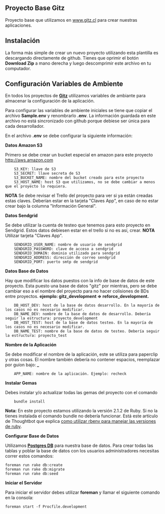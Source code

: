 ## Proyecto Base Gitz ##

Proyecto base que utilizamos en www.gitz.cl para crear nuestras aplicaciones.

## Instalación

La forma más simple de crear un nuevo proyecto utilizando esta plantilla es descargando directamente de github. Tienes que oprimir el botón **Download Zip** a mano derecha y luego descomprimir este archivo en tu computador.

## Configuración Variables de Ambiente

En todos los proyectos de **[Gitz](http://www.gitz.cl)** utilizamos variables de ambiante para almacenar la configuración de la aplicación.

Para configurar las variables de ambiente iniciales se tiene que copiar el archivo **Sample.env** y renombrarlo **.env**. La información guardada en este archivo no está sincronizado con github porque debiese ser única para cada desarrollador.

En el archivo **.env** se debe configurar la siguiente información:

**Datos Amazon S3**

Primero se debe crear un bucket especial en amazon para este proyecto http://aws.amazon.com

        S3_KEY: llave de S3
        S3_SECRET: llave secreta de S3
        S3_BUCKET_NAME: nombre del bucket creado para este proyecto
        S3_HOST_NAME: host S3 que utilizamos, no se debe cambiar a menos que el proyecto lo requiera.

**NOTA** Se debe revisar el Trello del proyecto para ver si ya están creadas estas claves. Deberían estar en la tarjeta "Claves App", en caso de no estar crear bajo la columna "Información General".

**Datos Sendgrid**

Se debe utilizar la cuenta de testeo que tenemos para esto proyecto en Sendgrid. Estos datos debiesen estar en el trello si no es así, crear. **NOTA** Utilizar tarjeta "Claves App".

        SENDGRID_USER_NAME: nombre de usuario de sendgrid
        SENDGRID_PASSWORD: clave de acceso a sendgrid
        SENDGRID_DOMAIN: dominio utilizado para sendgrid
        SENDGRID_ADDRESS: dirección de correo sendgrid
        SENDGRID_PORT: puerto smtp de sendgrid

**Datos Base de Datos**

Hay que modificar los datos puestos con la info de base de datos de este proyecto. Esta puesto una base de datos "gitz" por mientras, pero se debe cambiar eso a el nombre del proyecto para no hacer colisiones de BDs entre proyectos. 
**ejemplo: gitz_development => reforce_development.**

        DB_HOST_DEV: host de la base de datos desarrollo. En la mayoría de los casos no es necesario modificar.
        DB_NAME_DEV: nombre de la base de datos de desarrollo. Debería seguir la estructura: proyecto_development
        DB_HOST_TEST: host de la base de datos testeo. En la mayoría de los casos no es necesario modificar.
        DB_NAME_TEST: nombre de la base de datos de testeo. Debería seguir la estructura: proyecto_test
        
**Nombre de la Aplicación**

Se debe modificar el nombre de la aplicación, este se utiliza para paperclip y otras cosas. El nombre también debería no contener espacios, reemplazar por guíon bajo: **_**

        APP_NAME: nombre de la aplicación. Ejemplo: recheck

**Instalar Gemas**

Debes instalar y/o actualizar todas las gemas del proyecto con el comando

        bundle install

**Nota:** En este proyecto estamos utilizando la versión 2.1.2 de Ruby. Si no la tienes instalada el comando bundle no debería funcionar. Está este artículo de Thoughtbot que explica [como utilizar rbenv para manejar las versiones de ruby](http://robots.thoughtbot.com/using-rbenv-to-manage-rubies-and-gems).

**Configurar Base de Datos**

Utilizamos **[Postgres DB](http://www.postgresql.org/)** para nuestra base de datos. Para crear todas las tablas y poblar la base de datos con los usuarios administradores necesitas correr estos comandos:

    foreman run rake db:create
    foreman run rake db:migrate
    foreman run rake db:seed

**Iniciar el Servidor**

Para iniciar el servidor debes utilizar **foreman** y llamar el siguiente comando en la consola:

    foreman start -f Procfile.development